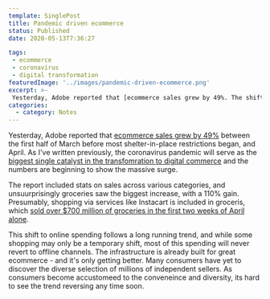 ```yaml
---
template: SinglePost
title: Pandemic driven ecommerce
status: Published
date: 2020-05-13T7:36:27
tags:
 - ecommerce
 - coronavirus
 - digital transformation
featuredImage: '../images/pandemic-driven-ecommerce.png'
excerpt: >-
 Yesterday, Adobe reported that [ecommerce sales grew by 49%. The shift to online spending follows a long running trend, and while some shopping may only be a temporary shift, most of this spending will never revert to offline channels. The infrastructure is already built for great ecommerce - and it's only getting better. As consumers  become accustomeed to the conveneince and diversity, its hard to see the trend reversing any time soon.
categories:
  - category: Notes
---
```

Yesterday, Adobe reported that [ecommerce sales grew by 49%](https://theblog.adobe.com/april-digital-economy-index-how-covid-19-continues-to-shift-e-commerce-trends/) between the first half of March before most shelter-in-place restrictions began, and April. As I've written previously, the coronavirus pandemic will serve as the [biggest single catalyst in the transfomration to digital commerce](https://ecomloop.com/posts/the-shift-to-the-digital-economy-isnt-temporary/) and the numbers are beginning to show the massive surge.

The report included stats on sales across various categories, and unsuurprisingly groceries saw the biggest increase, with a 110% gain. Presumably, shopping via services like Instacart is included in groceris, which [sold over $700 million of groceries in the first two weeks of April alone](https://techcrunch.com/2020/05/12/us-e-commerce-sales-jump-49-in-april-led-by-online-grocery/).

This shift to online spending follows a long running trend, and while some shopping may only be a temporary shift, most of this spending will never revert to offline channels. The infrastructure is already built for great ecommerce - and it's only getting better. Many consumers have yet to discover the diverse selection of millions of independent sellers. As consumers  become accustomeed to the conveneince and diversity, its hard to see the trend reversing any time soon. 
